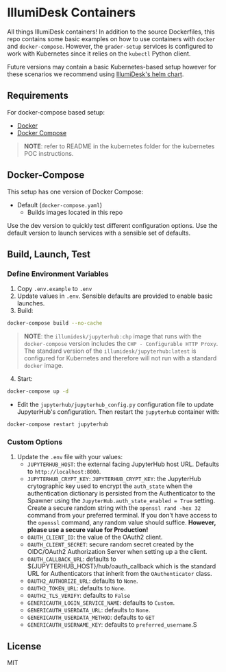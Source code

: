 # IllumiDesk Containers

All things IllumiDesk containers! In addition to the source Dockerfiles, this repo contains some basic examples on how to use containers with `docker` and `docker-compose`. However, the `grader-setup` services is configured to work with Kubernetes since it relies on the `kubectl` Python client.

Future versions may contain a basic Kubernetes-based setup however for these scenarios we recommend using [IllumiDesk's helm chart](https://github.com/illumidesk/helm-chart).

## Requirements

For docker-compose based setup:

- [Docker](https://docs.docker.com/get-docker/)
- [Docker Compose](https://docs.docker.com/compose/install/)

> **NOTE**: refer to README in the kubernetes folder for the kubernetes POC instructions.

## Docker-Compose

This setup has one version of Docker Compose:

- Default (`docker-compose.yaml`)
  - Builds images located in this repo

Use the dev version to quickly test different configuration options. Use the default version to launch services with a sensible set of defaults.

## Build, Launch, Test

### Define Environment Variables

1. Copy `.env.example` to `.env`
2. Update values in `.env`. Sensible defaults are provided to enable basic launches.
3. Build:

```bash
docker-compose build --no-cache
```

> **NOTE**: the `illumidesk/jupyterhub:chp` image that runs with the `docker-compose` version includes the `CHP - Configurable HTTP Proxy`. The standard version of the `illumidesk/jupyterhub:latest` is configured for Kubernetes and therefore will not run with a standard `docker` image.

4. Start:

```bash
docker-compose up -d
```

- Edit the `jupyterhub/jupyterhub_config.py` configuration file to update JupyterHub's configuration. Then restart the `jupyterhub` container with:

```bash
docker-compose restart jupyterhub
```

### Custom Options

1. Update the `.env` file with your values:
    - `JUPYTERHUB_HOST`: the external facing JupyterHub host URL. Defaults to `http://localhost:8000`.
    - `JUPYTERHUB_CRYPT_KEY`: `JUPYTERHUB_CRYPT_KEY`: the JupyterHub crytographic key used to encrypt the `auth_state` when the authentication dictionary is persisted from the Authenticator to the Spawner using the `JupyterHub.auth_state_enabled = True` setting. Create a secure random string with the `openssl rand -hex 32` command from your preferred terminal. If you don't have access to the `openssl` command, any random value should suffice. **However, please use a secure value for Production!**
    - `OAUTH_CLIENT_ID`: the value of the OAuth2 client.
    - `OAUTH_CLIENT_SECRET`: secure random secret created by the OIDC/OAuth2 Authorization Server when setting up a the client.
    - `OAUTH_CALLBACK_URL`: defaults to ${JUPYTERHUB_HOST}/hub/oauth_callback which is the standard URL for Authenticators that inherit from the `OAuthenticator` class.
    - `OAUTH2_AUTHORIZE_URL`: defaults to `None`.
    - `OAUTH2_TOKEN_URL`: defaults to `None`.
    - `OAUTH2_TLS_VERIFY`: defaults to `False`
    - `GENERICAUTH_LOGIN_SERVICE_NAME`: defaults to `Custom`.
    - `GENERICAUTH_USERDATA_URL`: defaults to `None`.
    - `GENERICAUTH_USERDATA_METHOD`: defaults to `GET`
    - `GENERICAUTH_USERNAME_KEY`: defaults to `preferred_username`.S

## License

MIT
